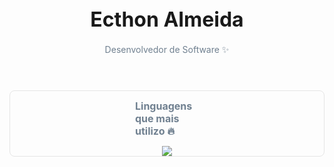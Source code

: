 <header>
  <p style="font-size: 32px; font-weight: bold">Ecthon Almeida</p>
  <div>
    <p style="color: #708090; margin-top: -12px">Desenvolvedor de Software ✨</p>
  </div>
</header>

#


<div style="display: flex; flex-direction: column; align-items: center; margin: 0 auto; overflow: hidden; border: 1px solid #44444420; border-radius: 8px; padding: 0 200">
  
  <span style="color: #708090; font-size:16px; font-weight: bold; text-align: center; margin-bottom: -8px;">Linguagens que mais utilizo 🔥</span>

  <img src="https://github-readme-stats.vercel.app/api/top-langs/?username=ecthon&layout=compact&bg_color=00000000&border_color=00000000&hide_title=true">
</div>


